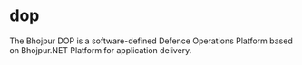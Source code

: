 # dop
The Bhojpur DOP is a software-defined Defence Operations Platform based on Bhojpur.NET Platform for application delivery.

